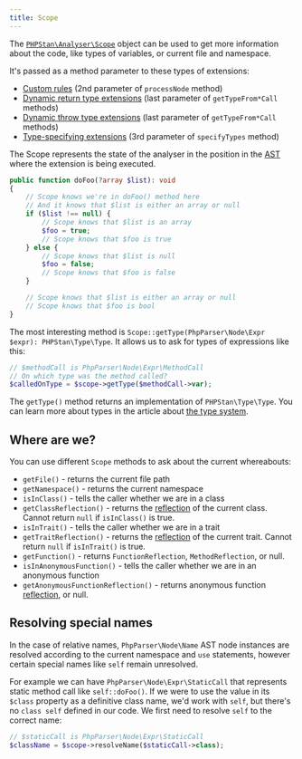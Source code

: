 ```yaml
---
title: Scope
---
```


The [`PHPStan\Analyser\Scope`](https://apiref.phpstan.org/2.1.x/PHPStan.Analyser.Scope.html) object can be used to get more information about the code, like types of variables, or current file and namespace.

It's passed as a method parameter to these types of extensions:

* [Custom rules](rules.md) (2nd parameter of `processNode` method)
* [Dynamic return type extensions](dynamic-return-type-extensions.md) (last parameter of `getTypeFrom*Call` methods)
* [Dynamic throw type extensions](dynamic-throw-type-extensions.md) (last parameter of `getTypeFrom*Call` methods)
* [Type-specifying extensions](type-specifying-extensions.md) (3rd parameter of `specifyTypes` method)

The Scope represents the state of the analyser in the position in the [AST](abstract-syntax-tree.md) where the extension is being executed.

```php
public function doFoo(?array $list): void
{
	// Scope knows we're in doFoo() method here
	// And it knows that $list is either an array or null
	if ($list !== null) {
		// Scope knows that $list is an array
		$foo = true;
		// Scope knows that $foo is true
	} else {
		// Scope knows that $list is null
		$foo = false;
		// Scope knows that $foo is false
	}

	// Scope knows that $list is either an array or null
	// Scope knows that $foo is bool
}
```

The most interesting method is `Scope::getType(PhpParser\Node\Expr $expr): PHPStan\Type\Type`. It allows us to ask for types of expressions like this:

```php
// $methodCall is PhpParser\Node\Expr\MethodCall
// On which type was the method called?
$calledOnType = $scope->getType($methodCall->var);
```

The `getType()` method returns an implementation of `PHPStan\Type\Type`. You can learn more about types in the article about [the type system](type-system.md).

Where are we?
--------------

You can use different `Scope` methods to ask about the current whereabouts:

* `getFile()` - returns the current file path
* `getNamespace()` - returns the current namespace
* `isInClass()` - tells the caller whether we are in a class
* `getClassReflection()` - returns the [reflection](reflection.md) of the current class. Cannot return `null` if `isInClass()` is true.
* `isInTrait()` - tells the caller whether we are in a trait
* `getTraitReflection()` - returns the [reflection](reflection.md) of the current trait. Cannot return `null` if `isInTrait()` is true.
* `getFunction()` - returns `FunctionReflection`, `MethodReflection`, or null.
* `isInAnonymousFunction()` - tells the caller whether we are in an anonymous function
* `getAnonymousFunctionReflection()` - returns anonymous function [reflection](reflection.md), or null.

Resolving special names
--------------

In the case of relative names, `PhpParser\Node\Name` AST node instances are resolved according to the current namespace and `use` statements, however certain special names like `self` remain unresolved.

For example we can have `PhpParser\Node\Expr\StaticCall` that represents static method call like `self::doFoo()`. If we were to use the value in its `$class` property as a definitive class name, we'd work with `self`, but there's no `class self` defined in our code. We first need to resolve `self` to the correct name:

```php
// $staticCall is PhpParser\Node\Expr\StaticCall
$className = $scope->resolveName($staticCall->class);
```
